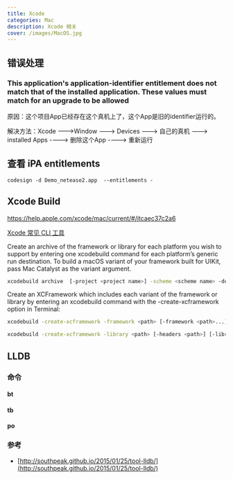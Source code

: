 ```yaml
---
title: Xcode 
categories: Mac
description: Xcode 相关
cover: /images/MacOS.jpg
---
```


## 错误处理

### This application's application-identifier entitlement does not match that of the installed application. These values must match for an upgrade to be allowed

原因：这个项目App已经存在这个真机上了，这个App是旧的identifier运行的。

解决方法：Xcode --->Window ---> Devices ---> 自己的真机 ---> installed Apps ----> 删除这个App  ----> 重新运行

## 查看 iPA entitlements

`codesign -d Demo_netease2.app  --entitlements -`

## Xcode Build

https://help.apple.com/xcode/mac/current/#/itcaec37c2a6

[Xcode 常见 CLI 工具](https://mp.weixin.qq.com/s/jF6mTsxC2xtn8Xp1Mn72Zw)


Create an archive of the framework or library for each platform you wish to support by entering one xcodebuild command for each platform’s generic run destination. To build a macOS variant of your framework built for UIKit, pass Mac Catalyst as the variant argument.

```sh
xcodebuild archive  [-project <project name>] -scheme <scheme name> -destination "generic/platform=<platform name>[,arch=<architecture name>][,variant=<variant name>]" [-configuration <configuration name>] [-archivePath <archive output path>]
```

Create an XCFramework which includes each variant of the framework or library by entering an xcodebuild command with the -create-xcframework option in Terminal:

```sh
xcodebuild -create-xcframework -framework <path> [-framework <path>...] -output <path>

xcodebuild -create-xcframework -library <path> [-headers <path>] [-library <path> [-headers <path>]...] -output <path>
```

## LLDB

### 命令

#### bt

#### tb

#### po

### 参考

- [http://southpeak.github.io/2015/01/25/tool-lldb/](http://southpeak.github.io/2015/01/25/tool-lldb/)